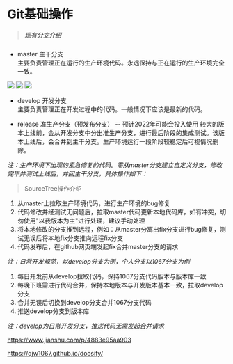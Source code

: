 
# Git基础操作

> ##### 现有分支介绍
- master 主干分支  
主要负责管理正在运行的生产环境代码。永远保持与正在运行的生产环境完全一致。

![](https://cdn.jsdelivr.net/gh/itwanger/toBeBetterJavaer/images/overview/one-01.png)
![](https://cdn.jsdelivr.net/gh/qjw1067/docsify/images/git/gitall.jpg)
![](https://cdn.jsdelivr.net/gh/qjw1067/docsify/images/git/123.jpg)


- develop 开发分支  
主要负责管理正在开发过程中的代码。一般情况下应该是最新的代码。

- release 准生产分支（预发布分支） -- 预计2022年可能会投入使用 
较大的版本上线前，会从开发分支中分出准生产分支，进行最后阶段的集成测试。该版本上线后，会合并到主干分支。生产环境运行一段阶段较稳定后可视情况删除。

*注：生产环境下出现的紧急修复的代码。需从master分支建立自定义分支，修改完毕并测试上线后，并回主干分支，具体操作如下：*

> SourceTree操作介绍  
1. 从master上拉取生产环境代码，进行生产环境的bug修复
2. 代码修改并经测试无问题后，拉取master代码更新本地代码库，如有冲突，切勿使用"以我版本为主"进行处理，建议手动处理
3. 将本地修改的分支推到远程，例如：从master分离出fix分支进行bug修复，测试无误后将本地fix分支推向远程fix分支
4. 代码发布后，在github网页端发起fix合并master分支的请求


*注：日常开发规范，以develop分支为例，个人分支以1067分支为例*
1. 每日开发前从develop拉取代码，保持1067分支代码版本与版本库一致
2. 每晚下班需进行代码合并，保持本地版本与开发版本基本一致，拉取develop分支
3. 合并无误后切换到develop分支合并1067分支代码
4. 推送develop分支到版本库

*注：develop为日常开发分支，推送代码无需发起合并请求*


https://www.jianshu.com/p/4883e95aa903

https://qjw1067.github.io/docsify/